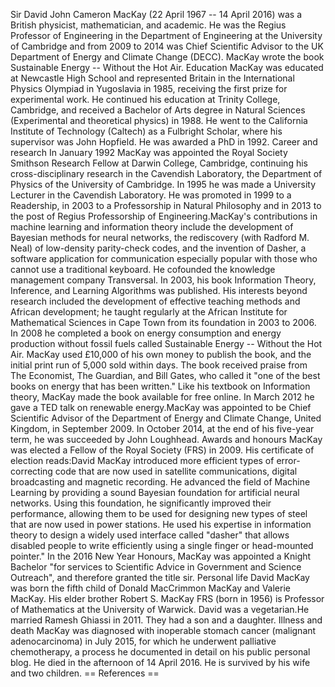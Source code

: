 Sir David John Cameron MacKay (22 April 1967 -- 14 April 2016) was a
British physicist, mathematician, and academic. He was the Regius
Professor of Engineering in the Department of Engineering at the
University of Cambridge and from 2009 to 2014 was Chief Scientific
Advisor to the UK Department of Energy and Climate Change (DECC). MacKay
wrote the book Sustainable Energy -- Without the Hot Air. Education
MacKay was educated at Newcastle High School and represented Britain in
the International Physics Olympiad in Yugoslavia in 1985, receiving the
first prize for experimental work. He continued his education at Trinity
College, Cambridge, and received a Bachelor of Arts degree in Natural
Sciences (Experimental and theoretical physics) in 1988. He went to the
California Institute of Technology (Caltech) as a Fulbright Scholar,
where his supervisor was John Hopfield. He was awarded a PhD in 1992.
Career and research In January 1992 MacKay was appointed the Royal
Society Smithson Research Fellow at Darwin College, Cambridge,
continuing his cross-disciplinary research in the Cavendish Laboratory,
the Department of Physics of the University of Cambridge. In 1995 he was
made a University Lecturer in the Cavendish Laboratory. He was promoted
in 1999 to a Readership, in 2003 to a Professorship in Natural
Philosophy and in 2013 to the post of Regius Professorship of
Engineering.MacKay\'s contributions in machine learning and information
theory include the development of Bayesian methods for neural networks,
the rediscovery (with Radford M. Neal) of low-density parity-check
codes, and the invention of Dasher, a software application for
communication especially popular with those who cannot use a traditional
keyboard. He cofounded the knowledge management company Transversal. In
2003, his book Information Theory, Inference, and Learning Algorithms
was published. His interests beyond research included the development of
effective teaching methods and African development; he taught regularly
at the African Institute for Mathematical Sciences in Cape Town from its
foundation in 2003 to 2006. In 2008 he completed a book on energy
consumption and energy production without fossil fuels called
Sustainable Energy -- Without the Hot Air. MacKay used £10,000 of his
own money to publish the book, and the initial print run of 5,000 sold
within days. The book received praise from The Economist, The Guardian,
and Bill Gates, who called it \"one of the best books on energy that has
been written.\" Like his textbook on Information theory, MacKay made the
book available for free online. In March 2012 he gave a TED talk on
renewable energy.MacKay was appointed to be Chief Scientific Advisor of
the Department of Energy and Climate Change, United Kingdom, in
September 2009. In October 2014, at the end of his five-year term, he
was succeeded by John Loughhead. Awards and honours MacKay was elected a
Fellow of the Royal Society (FRS) in 2009. His certificate of election
reads:David MacKay introduced more efficient types of error-correcting
code that are now used in satellite communications, digital broadcasting
and magnetic recording. He advanced the field of Machine Learning by
providing a sound Bayesian foundation for artificial neural networks.
Using this foundation, he significantly improved their performance,
allowing them to be used for designing new types of steel that are now
used in power stations. He used his expertise in information theory to
design a widely used interface called \"dasher\" that allows disabled
people to write efficiently using a single finger or head-mounted
pointer.\" In the 2016 New Year Honours, MacKay was appointed a Knight
Bachelor \"for services to Scientific Advice in Government and Science
Outreach\", and therefore granted the title sir. Personal life David
MacKay was born the fifth child of Donald MacCrimmon MacKay and Valerie
MacKay. His elder brother Robert S. MacKay FRS (born in 1956) is
Professor of Mathematics at the University of Warwick. David was a
vegetarian.He married Ramesh Ghiassi in 2011. They had a son and a
daughter. Illness and death MacKay was diagnosed with inoperable stomach
cancer (malignant adenocarcinoma) in July 2015, for which he underwent
palliative chemotherapy, a process he documented in detail on his public
personal blog. He died in the afternoon of 14 April 2016. He is survived
by his wife and two children. == References ==
